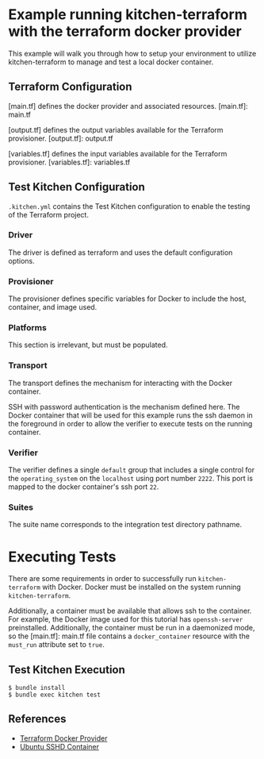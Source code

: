 # Example running kitchen-terraform with the terraform docker provider

This example will walk you through how to setup your environment to utilize kitchen-terraform to manage and test a local docker container.

## Terraform Configuration

[main.tf] defines the docker provider and associated resources.
[main.tf]: main.tf

[output.tf] defines the output variables available for the Terraform provisioner.
[output.tf]: output.tf

[variables.tf] defines the input variables available for the Terraform provisioner.
[variables.tf]: variables.tf

## Test Kitchen Configuration
`.kitchen.yml` contains the Test Kitchen configuration to enable the testing of the Terraform project.

### Driver
The driver is defined as terraform and uses the default configuration
options.

### Provisioner
The provisioner defines specific variables for Docker to include the host, container, and image used.

### Platforms
This section is irrelevant, but must be populated.

### Transport
The transport defines the mechanism for interacting with the Docker container.

SSH with password authentication is the mechanism defined here. The Docker container that will be used for this example runs the ssh daemon in the foreground in order to allow the verifier to execute tests on the running container.

### Verifier
The verifier defines a single `default` group that includes a single
control for the `operating_system` on the `localhost` using port number
`2222`. This port is mapped to the docker container's ssh port `22`.

### Suites
The suite name corresponds to the integration test directory pathname.

# Executing Tests
There are some requirements in order to successfully run `kitchen-terraform` with Docker. Docker must be installed on the system running `kitchen-terraform`.

Additionally, a container must be available that allows ssh to the container. For example, the Docker image used for this tutorial has `openssh-server` preinstalled. Additionally, the container must be run in a daemonized mode, so the [main.tf]: main.tf file contains a `docker_container` resource with the `must_run` attribute set to `true`. 

## Test Kitchen Execution

```
$ bundle install
$ bundle exec kitchen test
```

## References
* [Terraform Docker Provider](https://www.terraform.io/docs/providers/docker/index.html)
* [Ubuntu SSHD Container](https://hub.docker.com/r/rastasheep/ubuntu-sshd/)
